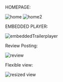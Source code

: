 HOMEPAGE:

![home](https://github.com/KalvinWasUnoticed/Movie-Review-Site-using-Spring-REST-API-and-REACT-/assets/106133687/8255312a-45eb-4868-95d6-01cb3bc51dba)
![home2](https://github.com/KalvinWasUnoticed/Movie-Review-Site-using-Spring-REST-API-and-REACT-/assets/106133687/c8b8152c-af33-4236-ad5a-c5734e89b647)

EMBEDDED PLAYER:

![embeddedTrailerplayer](https://github.com/KalvinWasUnoticed/Movie-Review-Site-using-Spring-REST-API-and-REACT-/assets/106133687/f9472a8e-95eb-4328-b476-08c028b6f34b)

Review Posting:

![review](https://github.com/KalvinWasUnoticed/Movie-Review-Site-using-Spring-REST-API-and-REACT-/assets/106133687/5f16814f-d57b-4472-b1b5-f461a929054e)

Flexible view:

![resized view](https://github.com/KalvinWasUnoticed/Movie-Review-Site-using-Spring-REST-API-and-REACT-/assets/106133687/21043a5b-55fe-49f1-a105-cffd1a1cd5e5)
